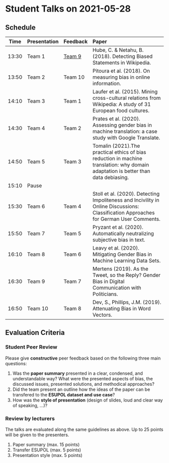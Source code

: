 # Student Talks on 2021-05-28

## Schedule

| Time        | Presentation           | Feedback  | Paper  |
| ------------- | ------------- | ------------- |:-----------------------------------------------|
| 13:30 | Team 1  | [Team 9](https://docs.google.com/document/d/1LWnwcTkRwTAJR1H1tcXykU3qEbpPKKQAQFlQ1MTk1r8/edit?usp=sharing)  | Hube, C. & Netahu, B. (2018). Detecting Biased Statements in Wikipedia. |
| 13:50 | Team 2  | Team 10 | Pitoura et al. (2018). On measuring bias in online information. |
| 14:10 | Team 3  | Team 1  | Laufer et al. (2015). Mining cross-cultural relations from Wikipedia: A study of 31 European food cultures. |
| 14:30 | Team 4  | Team 2  | Prates et al. (2020). Assessing gender bias in machine translation: a case study with Google Translate. |
| 14:50 | Team 5  | Team 3  | Tomalin (2021).The practical ethics of bias reduction in machine translation: why domain adaptation is better than data debiasing. |
| 15:10 | Pause  |   | |
| 15:30 | Team 6  | Team 4  | Stoll et al. (2020). Detecting Impoliteness and Incivility in Online Discussions: Classification Approaches for German User Comments. |
| 15:50 | Team 7  | Team 5  | Pryzant et al. (2020). Automatically neutralizing subjective bias in text. |
| 16:10 | Team 8  | Team 6  | Leavy et al. (2020). Mitigating Gender Bias in Machine Learning Data Sets. |
| 16:30 | Team 9  | Team 7  | Mertens (2019). As the Tweet, so the Reply? Gender Bias in Digital Communication with Politicians. |
| 16:50 | Team 10 | Team 8  | Dev, S., Phillips, J.M. (2019). Attenuating Bias in Word Vectors. |

## Evaluation Criteria 

### Student Peer Review 

Please give __constructive__ peer feedback based on the following three main questions:

1. Was the __paper summary__ presented in a clear, condensed, and understandable way? What were the presented aspects of bias, the discussed issues, presented solutions, and methodical approaches? 
2. Did the team present an outline how the ideas of the paper can be transfered to the __ESUPOL dataset and use case__?
3. How was the __style of presentation__ (design of slides, loud and clear way of speaking, ...)?

### Review by lecturers

The talks are evaluated along the same guidelines as above. Up to 25 points will be given to the presenters. 

1. Paper summary (max. 15 points)
2. Transfer ESUPOL (max. 5 points)
3. Presentation style (max. 5 points)

